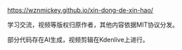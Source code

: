 https://wznmickey.github.io/xin-dong-de-xin-hao/


学习交流，视频等版权归原作者，其他内容依据MIT协议分发。

部分代码存在AI生成，视频剪辑在Kdenlive上进行。

